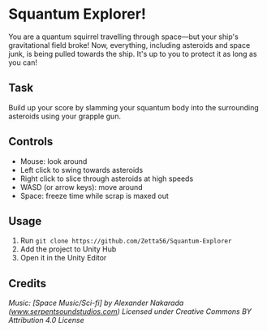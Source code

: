 # Squantum Explorer!

You are a quantum squirrel travelling through space—but your ship's gravitational field broke! Now, everything, including asteroids and space junk, is being pulled towards the ship. It's up to you to protect it as long as you can!

## Task

Build up your score by slamming your squantum body into the surrounding asteroids using your grapple gun.

## Controls

- Mouse: look around
- Left click to swing towards asteroids
- Right click to slice through asteroids at high speeds
- WASD (or arrow keys): move around
- Space: freeze time while scrap is maxed out

## Usage
1. Run `git clone https://github.com/Zetta56/Squantum-Explorer`
2. Add the project to Unity Hub
3. Open it in the Unity Editor

## Credits

*Music: [Space Music/Sci-fi] by Alexander Nakarada (www.serpentsoundstudios.com)
Licensed under Creative Commons BY Attribution 4.0 License*
